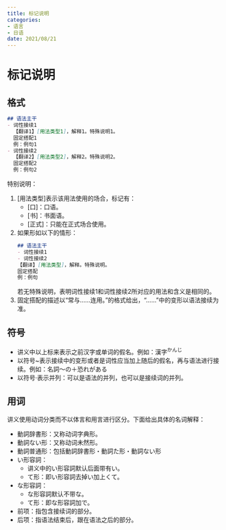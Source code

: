 ```yaml
---
title: 标记说明
categories: 
- 语言
- 日语
date: 2021/08/21
---
```

# 标记说明
## 格式
```markdown
## 语法主干
- 词性接续1
  【翻译1】[用法类型1]，解释1。特殊说明1。
  固定搭配1  
  例：例句1  
- 词性接续2
  【翻译2】[用法类型2]，解释2。特殊说明2。
  固定搭配2  
  例：例句2
```
特别说明：  
1. [用法类型]表示该用法使用的场合，标记有：  
   - [口]：口语。  
   - [书]：书面语。  
   - [正式]：只能在正式场合使用。  
2. 如果形如以下的情形：  
    ```markdown
    ## 语法主干
   - 词性接续1
   - 词性接续2
    【翻译】[用法类型]，解释。特殊说明。
    固定搭配  
    例：例句  
    ```
    若无特殊说明，表明词性接续1和词性接续2所对应的用法和含义是相同的。  
3. 固定搭配的描述以“常与……连用。”的格式给出，“……”中的变形以语法接续为准。  

## 符号
- 讲义中以上标来表示之前汉字或单词的假名。例如：漢字<sup>かんじ</sup>  
- 以符号\~表示接续中的变形或者是词性应当加上随后的假名，再与语法进行接续。例如：名詞～の＋恐れがある  
- 以符号·表示并列：可以是语法的并列，也可以是接续词的并列。  

## 用词
讲义使用动词分类而不以体言和用言进行区分。下面给出具体的名词解释：  
- 動詞辞書形：又称动词字典形。  
- 動詞ない形：又称动词未然形。  
- 動詞普通形：包括動詞辞書形・動詞た形・動詞ない形  
- い形容詞：
   - 讲义中的い形容詞默认后面带有い。  
   - て形：即い形容詞去掉い加上くて。  
- な形容詞：
   - な形容詞默认不带な。  
   - て形：即な形容詞加で。
- 前项：指包含接续词的部分。  
- 后项：指语法结束后，跟在语法之后的部分。  
